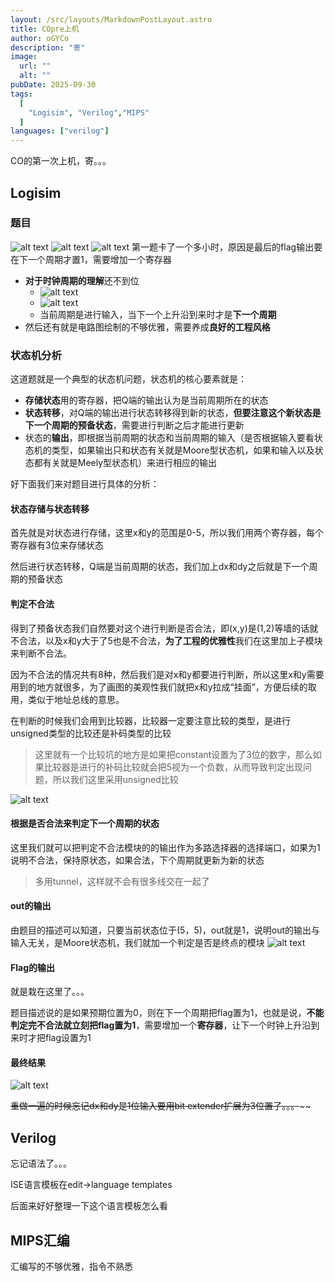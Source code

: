 ```yaml
---
layout: /src/layouts/MarkdownPostLayout.astro
title: COpre上机
author: oGYCo
description: "寄"
image:
  url: ""
  alt: ""
pubDate: 2025-09-30
tags:
  [
    "Logisim", "Verilog","MIPS"
  ]
languages: ["verilog"]
---
```


CO的第一次上机，寄。。。
## Logisim
### 题目
![alt text](image-2.png)
![alt text](image-3.png)
![alt text](image-4.png)
第一题卡了一个多小时，原因是最后的flag输出要在下一个周期才置1，需要增加一个寄存器
- **对于时钟周期的理解**还不到位
  - ![alt text](image.png)
  - ![alt text](image-1.png)
  - 当前周期是进行输入，当下一个上升沿到来时才是**下一个周期**
- 然后还有就是电路图绘制的不够优雅，需要养成**良好的工程风格**

### 状态机分析
这道题就是一个典型的状态机问题，状态机的核心要素就是：

- **存储状态**用的寄存器，把Q端的输出认为是当前周期所在的状态
- **状态转移**，对Q端的输出进行状态转移得到新的状态，**但要注意这个新状态是下一个周期的预备状态**，需要进行判断之后才能进行更新
- 状态的**输出**，即根据当前周期的状态和当前周期的输入（是否根据输入要看状态机的类型，如果输出只和状态有关就是Moore型状态机，如果和输入以及状态都有关就是Meely型状态机）来进行相应的输出

好下面我们来对题目进行具体的分析：

#### 状态存储与状态转移
首先就是对状态进行存储，这里x和y的范围是0-5，所以我们用两个寄存器，每个寄存器有3位来存储状态

然后进行状态转移，Q端是当前周期的状态，我们加上dx和dy之后就是下一个周期的预备状态

#### 判定不合法
得到了预备状态我们自然要对这个进行判断是否合法，即(x,y)是(1,2)等墙的话就不合法，以及x和y大于了5也是不合法，**为了工程的优雅性**我们在这里加上子模块来判断不合法。

因为不合法的情况共有8种，然后我们是对x和y都要进行判断，所以这里x和y需要用到的地方就很多，为了画图的美观性我们就把x和y拉成“挂面”，方便后续的取用，类似于地址总线的意思。

在判断的时候我们会用到比较器，比较器一定要注意比较的类型，是进行unsigned类型的比较还是补码类型的比较
>这里就有一个比较坑的地方是如果把constant设置为了3位的数字，那么如果比较器是进行的补码比较就会把5视为一个负数，从而导致判定出现问题，所以我们这里采用unsigned比较

![alt text](image-5.png)

#### 根据是否合法来判定下一个周期的状态
这里我们就可以把判定不合法模块的的输出作为多路选择器的选择端口，如果为1说明不合法，保持原状态，如果合法，下个周期就更新为新的状态
>多用tunnel，这样就不会有很多线交在一起了

#### out的输出
由题目的描述可以知道，只要当前状态位于(5，5)，out就是1，说明out的输出与输入无关，是Moore状态机，我们就加一个判定是否是终点的模块
![alt text](image-6.png)
#### Flag的输出
就是栽在这里了。。。

题目描述说的是如果预期位置为0，则在下一个周期把flag置为1，也就是说，**不能判定完不合法就立刻把flag置为1**，需要增加一个**寄存器**，让下一个时钟上升沿到来时才把flag设置为1

#### 最终结果
![alt text](image-7.png)

~~重做一遍的时候忘记dx和dy是1位输入要用bit extender扩展为3位置了。。。~~~~
## Verilog
忘记语法了。。。

ISE语言模板在edit->language templates

后面来好好整理一下这个语言模板怎么看

## MIPS汇编
汇编写的不够优雅，指令不熟悉



